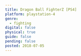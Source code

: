 ```yaml
---
title: Dragon Ball FighterZ [PS4]
platform: playstation-4
genre:
  - fighting
digital: false
physical: true
guide: false
pending: false
posted: 2018-07-05
---
```

